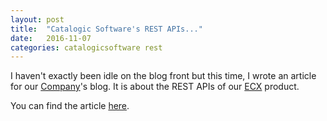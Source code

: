 ```yaml
---
layout: post
title:  "Catalogic Software's REST APIs..."
date:   2016-11-07
categories: catalogicsoftware rest
---
```


I haven't exactly been idle on the blog front but this time, I wrote
an article for our [Company](https://catalogicsoftware.com/)'s blog. 
It is about the REST APIs of our 
[ECX](https://catalogicsoftware.com/products/ecx/) product. 

You can find the article
[here](http://blog.catalogicsoftware.com/en/blog/an-introduction-to-catalogic-ecx-rest-apis).

